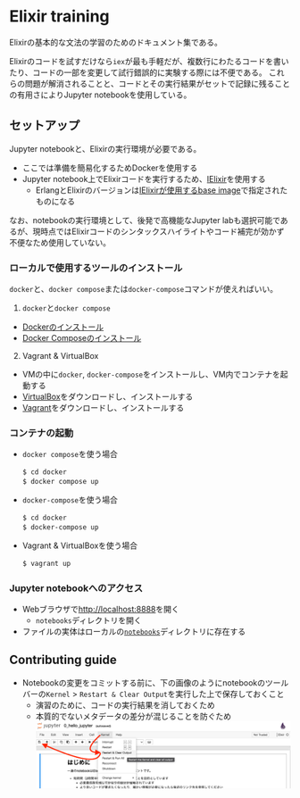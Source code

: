 # Elixir training

Elixirの基本的な文法の学習のためのドキュメント集である。

Elixirのコードを試すだけなら`iex`が最も手軽だが、複数行にわたるコードを書いたり、コードの一部を変更して試行錯誤的に実験する際には不便である。
これらの問題が解消されることと、コードとその実行結果がセットで記録に残ることの有用さによりJupyter notebookを使用している。

## セットアップ

Jupyter notebookと、Elixirの実行環境が必要である。
- ここでは準備を簡易化するためDockerを使用する
- Jupyter notebook上でElixirコードを実行するため、[IElixir](https://github.com/pprzetacznik/IElixir)を使用する
  - ErlangとElixirのバージョンは[IElixirが使用するbase image](https://github.com/pprzetacznik/IElixir/blob/master/docker/ielixir-requirements/Dockerfile)で指定されたものになる

なお、notebookの実行環境として、後発で高機能なJupyter labも選択可能であるが、現時点ではElixirコードのシンタックスハイライトやコード補完が効かず不便なため使用していない。

### ローカルで使用するツールのインストール

`docker`と、`docker compose`または`docker-compose`コマンドが使えればいい。
1. `docker`と`docker compose`
  - [Dockerのインストール](https://docs.docker.jp/get-docker.html)
  - [Docker Composeのインストール](https://docs.docker.jp/compose/install.html#compose)
2. Vagrant & VirtualBox
  - VMの中に`docker`, `docker-compose`をインストールし、VM内でコンテナを起動する
  - [VirtualBox](https://www.virtualbox.org/wiki/Downloads)をダウンロードし、インストールする
  - [Vagrant](https://www.vagrantup.com/downloads)をダウンロードし、インストールする

### コンテナの起動

- `docker compose`を使う場合
  ```sh
  $ cd docker
  $ docker compose up
  ```
- `docker-compose`を使う場合
  ```sh
  $ cd docker
  $ docker-compose up
  ```
- Vagrant & VirtualBoxを使う場合
  ```sh
  $ vagrant up
  ```

### Jupyter notebookへのアクセス

- Webブラウザで[http://localhost:8888](http://localhost:8888)を開く
  - `notebooks`ディレクトリを開く
- ファイルの実体はローカルの[`notebooks`](./notebooks)ディレクトリに存在する


## Contributing guide

- Notebookの変更をコミットする前に、下の画像のようにnotebookのツールバーの`Kernel` > `Restart & Clear Output`を実行した上で保存しておくこと
  - 演習のために、コードの実行結果を消しておくため
  - 本質的でないメタデータの差分が混じることを防ぐため
  ![todo before commit](todo_before_commit.png)
